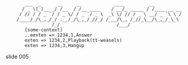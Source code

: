            ___  _      __     __            ____         __
          / _ \(_)__ _/ /__  / /__ ____    / __/_ _____ / /____ __ __
         / // / / _ `/ / _ \/ / _ `/ _ \  _\ \/ // / _ \ __/ _ `\ \ /
        /____/_/\_,_/_/ .__/_/\_,_/_//_/ /___/\_, /_//_\__/\_,_/_\_\
                     /_/                     /___/
           [some-context]
           ..eexten => 1234,1,Answer
           exten => 1234,2,Playback(tt-weasels)
           exten => 1234,3,Hangup
















































































slide 005
